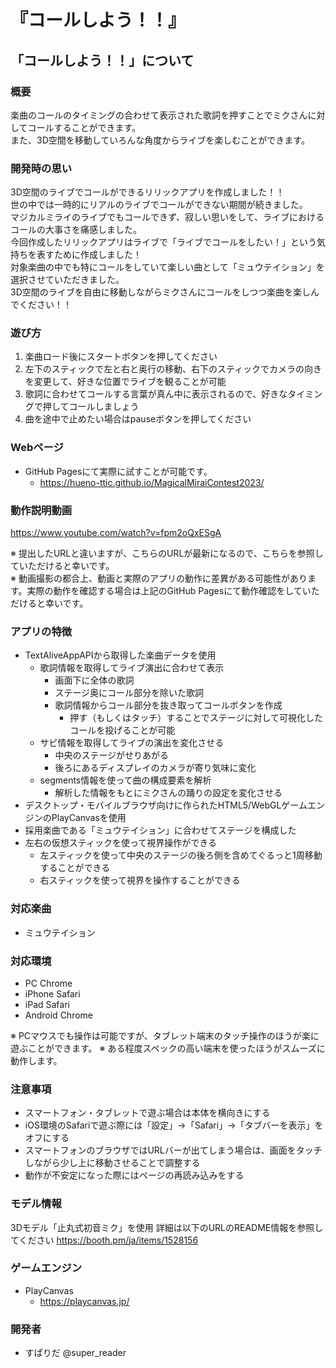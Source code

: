 # 『コールしよう！！』
## 「コールしよう！！」について
### 概要
楽曲のコールのタイミングの合わせて表示された歌詞を押すことでミクさんに対してコールすることができます。\
また、3Ⅾ空間を移動していろんな角度からライブを楽しむことができます。

### 開発時の思い
3D空間のライブでコールができるリリックアプリを作成しました！！\
世の中では一時的にリアルのライブでコールができない期間が続きました。\
マジカルミライのライブでもコールできず、寂しい思いをして、ライブにおけるコールの大事さを痛感しました。\
今回作成したリリックアプリはライブで「ライブでコールをしたい！」という気持ちを表すために作成しました！\
対象楽曲の中でも特にコールをしていて楽しい曲として「ミュウテイション」を選択させていただきました。\
3D空間のライブを自由に移動しながらミクさんにコールをしつつ楽曲を楽しんでください！！



### 遊び方
1. 楽曲ロード後にスタートボタンを押してください
1. 左下のスティックで左と右と奥行の移動、右下のスティックでカメラの向きを変更して、好きな位置でライブを観ることが可能
1. 歌詞に合わせてコールする言葉が真ん中に表示されるので、好きなタイミングで押してコールしましょう
1. 曲を途中で止めたい場合はpauseボタンを押してください

### Webページ
- GitHub Pagesにて実際に試すことが可能です。
  -  https://hueno-ttic.github.io/MagicalMiraiContest2023/

### 動作説明動画
https://www.youtube.com/watch?v=fpm2oQxESgA

※ 提出したURLと違いますが、こちらのURLが最新になるので、こちらを参照していただけると幸いです。\
※ 動画撮影の都合上、動画と実際のアプリの動作に差異がある可能性があります。実際の動作を確認する場合は上記のGitHub Pagesにて動作確認をしていただけると幸いです。

### アプリの特徴
- TextAliveAppAPIから取得した楽曲データを使用
  - 歌詞情報を取得してライブ演出に合わせて表示
    - 画面下に全体の歌詞
    - ステージ奥にコール部分を除いた歌詞
    - 歌詞情報からコール部分を抜き取ってコールボタンを作成
      - 押す（もしくはタッチ）することでステージに対して可視化したコールを投げることが可能 
  - サビ情報を取得してライブの演出を変化させる
    - 中央のステージがせりあがる
    - 後ろにあるディスプレイのカメラが寄り気味に変化
  - segments情報を使って曲の構成要素を解析
    - 解析した情報をもとにミクさんの踊りの設定を変化させる
- デスクトップ・モバイルブラウザ向けに作られたHTML5/WebGLゲームエンジンのPlayCanvasを使用
- 採用楽曲である「ミュウテイション」に合わせてステージを構成した
- 左右の仮想スティックを使って視界操作ができる
  - 左スティックを使って中央のステージの後ろ側を含めてぐるっと1周移動することができる
  - 右スティックを使って視界を操作することができる

### 対応楽曲
- ミュウテイション

### 対応環境
- PC Chrome
- iPhone Safari
- iPad Safari
- Android Chrome

※ PCマウスでも操作は可能ですが、タブレット端末のタッチ操作のほうが楽に遊ぶことができます。
※ ある程度スペックの高い端末を使ったほうがスムーズに動作します。

### 注意事項
- スマートフォン・タブレットで遊ぶ場合は本体を横向きにする
- iOS環境のSafariで遊ぶ際には「設定」→「Safari」→「タブバーを表示」をオフにする
- スマートフォンのブラウザではURLバーが出てしまう場合は、画面をタッチしながら少し上に移動させることで調整する
- 動作が不安定になった際にはページの再読み込みをする

### モデル情報
3Dモデル「止丸式初音ミク」を使用
詳細は以下のURLのREADME情報を参照してください
https://booth.pm/ja/items/1528156

### ゲームエンジン
- PlayCanvas
  - https://playcanvas.jp/

### 開発者
- すぱりだ @super_reader
